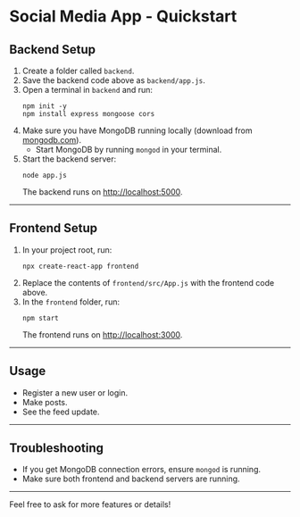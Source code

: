 # Social Media App - Quickstart

## Backend Setup

1. Create a folder called `backend`.
2. Save the backend code above as `backend/app.js`.
3. Open a terminal in `backend` and run:
   ```
   npm init -y
   npm install express mongoose cors
   ```
4. Make sure you have MongoDB running locally (download from [mongodb.com](https://www.mongodb.com/try/download/community)).
   - Start MongoDB by running `mongod` in your terminal.
5. Start the backend server:
   ```
   node app.js
   ```
   The backend runs on [http://localhost:5000](http://localhost:5000).

---

## Frontend Setup

1. In your project root, run:
   ```
   npx create-react-app frontend
   ```
2. Replace the contents of `frontend/src/App.js` with the frontend code above.
3. In the `frontend` folder, run:
   ```
   npm start
   ```
   The frontend runs on [http://localhost:3000](http://localhost:3000).

---

## Usage

- Register a new user or login.
- Make posts.
- See the feed update.

---

## Troubleshooting

- If you get MongoDB connection errors, ensure `mongod` is running.
- Make sure both frontend and backend servers are running.

---

Feel free to ask for more features or details!